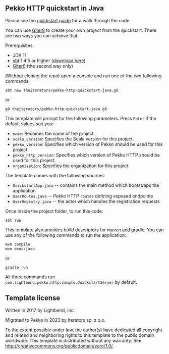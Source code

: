 ## Pekko HTTP quickstart in Java

Please see the [quickstart guide](https://developer.lightbend.com/guides/pekko-http-quickstart-java/) for a
walk through the code.

You can use [Giter8][g8] to create your own project from the quickstart. There are two ways you can achieve that:

Prerequisites:
- JDK 11
- [sbt][sbt] 1.4.5 or higher ([download here][sbt_download])
- [Giter8](http://www.foundweekends.org/giter8/setup.html) (the second way only)

(Without cloning the repo) open a console and run one of the two following commands:
 ```
sbt new theiterators/pekko-http-quickstart-java.g8
 ```
or
```
g8 theiterators/pekko-http-quickstart-java.g8
```

This template will prompt for the following parameters. Press `Enter` if the default values suit you:
- `name`: Becomes the name of the project.
- `scala_version`: Specifies the Scala version for this project.
- `pekko_version`: Specifies which version of Pekko should be used for this project.
- `pekko_http_version`: Specifies which version of Pekko HTTP should be used for this project.
- `organization`: Specifies the organization for this project.

The template comes with the following sources:

- `QuickstartApp.java` -- contains the main method which bootstraps the application
- `UserRoutes.java` -- Pekko HTTP `routes` defining exposed endpoints
- `UserRegistry.java` -- the actor which handles the registration requests

Once inside the project folder, to run this code:

```
sbt run
```

This template also provides build descriptors for maven and gradle. You can use any of the following commands to run
the application:

```
mvn compile
mvn exec:java
```

or

```
gradle run
```

All three commands run `com.lightbend.pekko.http.sample.QuickstartServer` by default.

Template license
----------------
Written in 2017 by Lightbend, Inc.

Migrated to Pekko in 2023 by Iterators sp. z o.o.

To the extent possible under law, the author(s) have dedicated all copyright and related
and neighboring rights to this template to the public domain worldwide.
This template is distributed without any warranty. See <http://creativecommons.org/publicdomain/zero/1.0/>.

[g8]: http://www.foundweekends.org/giter8/
[sbt]: http://www.scala-sbt.org/
[sbt_download]: http://www.scala-sbt.org/download.html
